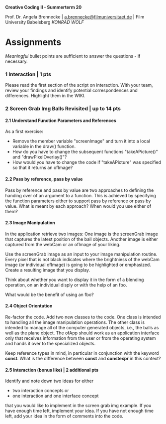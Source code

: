 <!-- ---  
title: Creative Coding II
author: Angela Brennecke
affiliation: Film University Babelsberg KONRAD WOLF
date: Summer term 20
---   -->
**Creative Coding II - Summerterm 20**

Prof. Dr. Angela Brennecke | a.brennecke@filmuniversitaet.de | Film University Babelsberg *KONRAD WOLF*


# Assignments

_Meaningful_ bullet points are sufficient to answer the questions - if necessary.

### 1 Interaction | 1 pts

Please read the first section of the script on interaction. With your team, review your findings and identify potential correspondences and differences. Highlight them in the WIKI.

### 2 Screen Grab Img Balls Revisited | up to 14 pts

#### 2.1 Understand Function Parameters and References

As a first exercise:

- Remove the member variable "screenImage" and turn it into a local variable in the draw() function.
- How do you have to change the subsequent functions "takeAPicture()" and "drawPixelOverlay()"?
- How would you have to change the code if "takeAPicture" was specified so that it returns an ofImage?

#### 2.2 Pass by reference, pass by value

Pass by reference and pass by value are two approaches to defining the handing over of an argument to a function. This is achieved by specifying the function parameters either to support pass by reference or pass by value. What is meant by each approach? When would you use either of them?

#### 2.3 Image Manipulation

In the application retrieve two images: One image is the screenGrab image that captures the latest position of the ball objects. Another image is either captured from the webCam or an ofImage of your liking. 

Use the screenGrab image as an input to your image manipulation routine. Every pixel that is not black indicates where the brightniess of the webCam image (or individual ofImage) is going to be highlighted or emphasized. Create a resulting image that you display. 

Think about whether you want to display it in the form of a blending operation, on an individual disply or with the help of an fbo.

What would be the benefit of using an fbo?

#### 2.4 Object Orientation

Re-factor the code. Add two new classes to the code. One class is intended to handling all the image manipulation operations. The other class is intended to manage all of the computer generated objects, i.e., the balls as well as the plane object. The ofApp should work as an application interface only that receives information from the user or from the operating system and hands it over to the specialized objects.

Keep reference types in mind, in particular in conjunction with the keyword **const**. What is the difference between **const** and **constexpr** in this context?

#### 2.5 Interaction (bonus like) | 2 additional pts

Identify and note down two ideas for either 

- two interaction concepts or 
- one interaction and one interface concept 

that you would like to implement in the screen grab img example. If you have enough time left, implement your idea. If you have not enough time left, add your idea in the form of comments into the code.